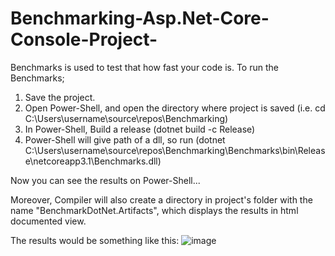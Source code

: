# Benchmarking-Asp.Net-Core-Console-Project-

Benchmarks is used to test that how fast your code is. 
To run the Benchmarks;
1. Save the project.
2. Open Power-Shell, and open the directory where project is saved (i.e. cd C:\Users\username\source\repos\Benchmarking)
3. In Power-Shell, Build a release (dotnet build -c Release)
4. Power-Shell will give path of a dll, so run (dotnet C:\Users\username\source\repos\Benchmarking\Benchmarks\bin\Release\netcoreapp3.1\Benchmarks.dll)

Now you can see the results on Power-Shell...

Moreover, Compiler will also create a directory in project's folder with the name "BenchmarkDotNet.Artifacts", which displays the results in html documented view.

The results would be something like this:
![image](https://user-images.githubusercontent.com/76078773/135859359-de98572b-458a-4aae-b28b-795bc4bd9c8a.png)
